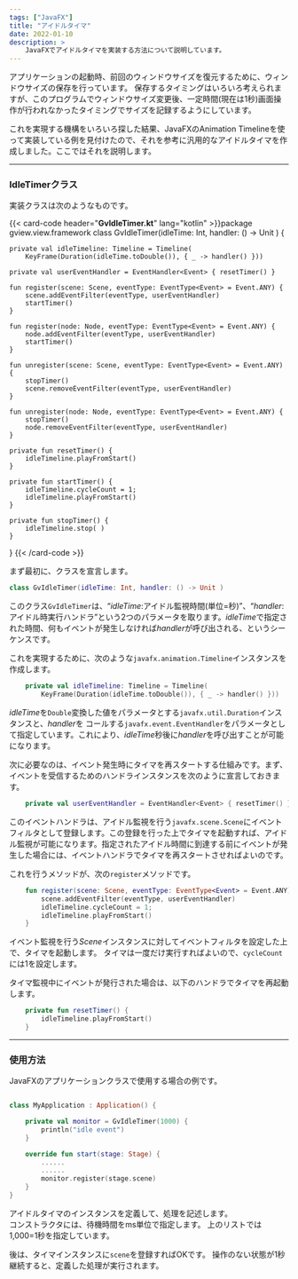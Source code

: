 ```yaml
---
tags: ["JavaFX"]
title: "アイドルタイマ"
date: 2022-01-10
description: >
    JavaFXでアイドルタイマを実装する方法について説明しています。
---
```


アプリケーションの起動時、前回のウィンドウサイズを復元するために、ウィンドウサイズの保存を行っています。
保存するタイミングはいろいろ考えられますが、このプログラムでウィンドウサイズ変更後、一定時間(現在は1秒)画面操作が行われなかったタイミングでサイズを記録するようにしています。

これを実現する機構をいろいろ探した結果、JavaFXのAnimation Timelineを使って実装している例を見付けたので、それを参考に汎用的なアイドルタイマを作成しました。ここではそれを説明します。

---
### IdleTimerクラス

実装クラスは次のようなものです。

{{< card-code header="**GvIdleTimer.kt**" lang="kotlin" >}}package gview.view.framework
class GvIdleTimer(idleTime: Int, handler: () -> Unit ) {

    private val idleTimeline: Timeline = Timeline(
        KeyFrame(Duration(idleTime.toDouble()), { _ -> handler() }))

    private val userEventHandler = EventHandler<Event> { resetTimer() }

    fun register(scene: Scene, eventType: EventType<Event> = Event.ANY) {
        scene.addEventFilter(eventType, userEventHandler)
        startTimer()
    }

    fun register(node: Node, eventType: EventType<Event> = Event.ANY) {
        node.addEventFilter(eventType, userEventHandler)
        startTimer()
    }

    fun unregister(scene: Scene, eventType: EventType<Event> = Event.ANY) {
        stopTimer()
        scene.removeEventFilter(eventType, userEventHandler)
    }

    fun unregister(node: Node, eventType: EventType<Event> = Event.ANY) {
        stopTimer()
        node.removeEventFilter(eventType, userEventHandler)
    }

    private fun resetTimer() {
        idleTimeline.playFromStart()
    }

    private fun startTimer() {
        idleTimeline.cycleCount = 1;
        idleTimeline.playFromStart()
    }

    private fun stopTimer() {
        idleTimeline.stop( ) 
    }
}
{{< /card-code >}}<br/>

まず最初に、クラスを宣言します。
```kotlin
class GvIdleTimer(idleTime: Int, handler: () -> Unit )
```

このクラス`GvIdleTimer`は、“*idleTime*:アイドル監視時間(単位=秒)”、“*handler*:アイドル時実行ハンドラ”という2つのパラメータを取ります。*idleTime*で指定された時間、何もイベントが発生しなければ*handler*が呼び出される、というシーケンスです。

これを実現するために、次のような`javafx.animation.Timeline`インスタンスを作成します。
```kotlin
    private val idleTimeline: Timeline = Timeline(
        KeyFrame(Duration(idleTime.toDouble()), { _ -> handler() }))
```
*idleTime*を`Double`変換した値をパラメータとする`javafx.util.Duration`インスタンスと、*handler*を
コールする`javafx.event.EventHandler`をパラメータとして指定しています。これにより、*idleTime*秒後に*handler*を呼び出すことが可能になります。

次に必要なのは、イベント発生時にタイマを再スタートする仕組みです。まず、イベントを受信するためのハンドラインスタンスを次のように宣言しておきます。
```kotlin
    private val userEventHandler = EventHandler<Event> { resetTimer() }
```

このイベントハンドラは、アイドル監視を行う`javafx.scene.Scene`にイベントフィルタとして登録します。この登録を行った上でタイマを起動すれば、アイドル監視が可能になります。指定されたアイドル時間に到達する前にイベントが発生した場合には、イベントハンドラでタイマを再スタートさせればよいのです。

これを行うメソッドが、次の`register`メソッドです。
```kotlin
    fun register(scene: Scene, eventType: EventType<Event> = Event.ANY) {
        scene.addEventFilter(eventType, userEventHandler)
        idleTimeline.cycleCount = 1;
        idleTimeline.playFromStart()
    }
```
イベント監視を行う*Scene*インスタンスに対してイベントフィルタを設定した上で、タイマを起動します。
タイマは一度だけ実行すればよいので、`cycleCount`には1を設定します。

タイマ監視中にイベントが発行された場合は、以下のハンドラでタイマを再起動します。
```kotlin
    private fun resetTimer() {
        idleTimeline.playFromStart()
    }
```

---
### 使用方法

JavaFXのアプリケーションクラスで使用する場合の例です。

```kotlin

class MyApplication : Application() {

    private val monitor = GvIdleTimer(1000) {
        println("idle event")
    }

    override fun start(stage: Stage) {
        ......
        ......
        monitor.register(stage.scene)
    }
}
```

アイドルタイマのインスタンスを定義して、処理を記述します。  
コンストラクタには、待機時間をms単位で指定します。
上のリストでは1,000=1秒を指定しています。

後は、タイマインスタンスに``scene``を登録すればOKです。
操作のない状態が1秒継続すると、定義した処理が実行されます。
